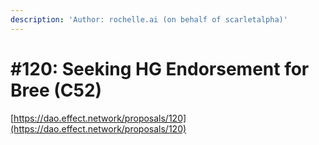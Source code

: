 ```yaml
---
description: 'Author: rochelle.ai (on behalf of scarletalpha)'
---
```


# #120: Seeking HG Endorsement for Bree (C52)

[https://dao.effect.network/proposals/120](https://dao.effect.network/proposals/120)
